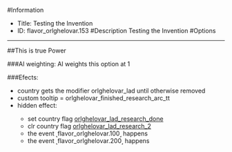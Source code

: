 #Information
 - Title: Testing the Invention
 - ID: flavor_orlghelovar.153
#Description
Testing the Invention
#Options

___
##This is true Power

###AI weighting:
AI weights this option at 1


###Efects:<ul><li>country gets the modifier orlghelovar_lad until otherwise removed</li><li>custom tooltip = orlghelovar_finished_research_arc_tt</li><li>hidden effect:</li><ul><li>set country flag [orlghelovar_lad_research_done](../flags/orlghelovar_lad_research_done.md)</li><li>clr country flag [orlghelovar_lad_research_2](../flags/orlghelovar_lad_research_2.md)</li><li>the event ˻flavor_orlghelovar.100˼ happens</li><li>the event ˻flavor_orlghelovar.200˼ happens</li></ul></ul>
